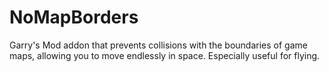 # NoMapBorders
Garry's Mod addon that prevents collisions with the boundaries of game maps, allowing you to move endlessly in space. Especially useful for flying.
